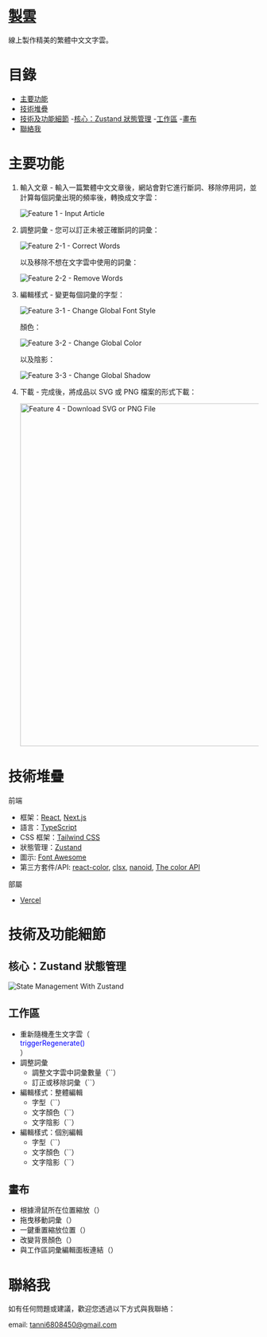 # [製雲](https://make-clouds.vercel.app/)

線上製作精美的繁體中文文字雲。

# 目錄

- [主要功能](#主要功能)
- [技術堆疊](#技術堆疊)
- [技術及功能細節](#技術及功能細節) -[核心：Zustand 狀態管理](#核心zustand-狀態管理) -[工作區](#工作區) -[畫布](#畫布)
- [聯絡我](#聯絡我)

# 主要功能

1. 輸入文章 - 輸入一篇繁體中文文章後，網站會對它進行斷詞、移除停用詞，並計算每個詞彙出現的頻率後，轉換成文字雲：

   ![Feature 1 - Input Article](./assets/feature_1.gif)

2. 調整詞彙 - 您可以訂正未被正確斷詞的詞彙：

   ![Feature 2-1 - Correct Words](./assets/feature_2-1.gif)

   以及移除不想在文字雲中使用的詞彙：

   ![Feature 2-2 - Remove Words](./assets/feature_2-2.gif)

3. 編輯樣式 - 變更每個詞彙的字型：

   ![Feature 3-1 - Change Global Font Style](./assets/feature_3-1.gif)

   顏色：

   ![Feature 3-2 - Change Global Color](./assets/feature_3-2.gif)

   以及陰影：

   ![Feature 3-3 - Change Global Shadow](./assets/feature_3-3.gif)

4. 下載 - 完成後，將成品以 SVG 或 PNG 檔案的形式下載：

   <img src="./assets/feature_4.png" alt="Feature 4 - Download SVG or PNG File" width="688">

# 技術堆疊

前端

- 框架：[React](https://react.dev/), [Next.js](https://nextjs.org/)
- 語言：[TypeScript](https://www.typescriptlang.org/)
- CSS 框架：[Tailwind CSS](https://tailwindcss.com/)
- 狀態管理：[Zustand](https://github.com/pmndrs/zustand)
- 圖示: [Font Awesome](https://fontawesome.com/license/free)
- 第三方套件/API: [react-color](https://github.com/casesandberg/react-color), [clsx](https://github.com/lukeed/clsx), [nanoid](https://github.com/ai/nanoid), [The color API](https://github.com/joshbeckman/thecolorapi)

部屬

- [Vercel](https://vercel.com/)

# 技術及功能細節

## 核心：Zustand 狀態管理

![State Management With Zustand](./assets/tech-detail_zustand.png)

## 工作區

- 重新隨機產生文字雲（<div style="color: blue;">triggerRegenerate()</div>）
- 調整詞彙
  - 調整文字雲中詞彙數量（``）
  - 訂正或移除詞彙（``）
- 編輯樣式：整體編輯
  - 字型（``）
  - 文字顏色（``）
  - 文字陰影（``）
- 編輯樣式：個別編輯
  - 字型（``）
  - 文字顏色（``）
  - 文字陰影（``）

## 畫布

- 根據滑鼠所在位置縮放（）
- 拖曳移動詞彙（）
- 一鍵重置縮放位置（）
- 改變背景顏色（）
- 與工作區詞彙編輯面板連結（）

# 聯絡我

如有任何問題或建議，歡迎您透過以下方式與我聯絡：

email: [tanni6808450@gmail.com](mailto:tanni6808450@gmail.com)
